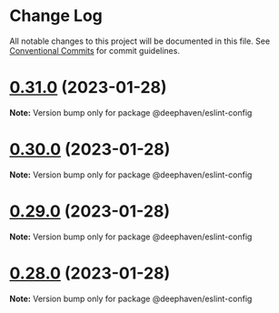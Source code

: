 # Change Log

All notable changes to this project will be documented in this file.
See [Conventional Commits](https://conventionalcommits.org) for commit guidelines.

# [0.31.0](https://github.com/deephaven/web-client-ui/compare/v0.30.0...v0.31.0) (2023-01-28)

**Note:** Version bump only for package @deephaven/eslint-config





# [0.30.0](https://github.com/deephaven/web-client-ui/compare/v0.27.0...v0.30.0) (2023-01-28)

**Note:** Version bump only for package @deephaven/eslint-config





# [0.29.0](https://github.com/deephaven/web-client-ui/compare/v0.28.0...v0.29.0) (2023-01-28)

**Note:** Version bump only for package @deephaven/eslint-config





# [0.28.0](https://github.com/deephaven/web-client-ui/compare/v0.27.1...v0.28.0) (2023-01-28)

**Note:** Version bump only for package @deephaven/eslint-config
